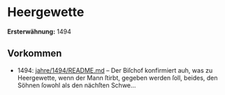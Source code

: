 # Heergewette

**Ersterwähnung:** 1494

## Vorkommen
- 1494: [jahre/1494/README.md](../jahre/1494/README.md) – Der Biſchof konfirmiert auh, was zu Heergewette, wenn
der Mann ſtirbt, gegeben werden ſoll, beides, den Söhnen
ſowohl als den nächſten Schwe...
